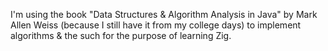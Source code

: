 I'm using the book "Data Structures & Algorithm Analysis in Java" by
Mark Allen Weiss (because I still have it from my college days) to implement
algorithms & the such for the purpose of learning Zig.
